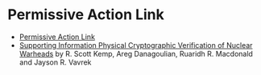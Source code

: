 # Permissive Action Link

* [Permissive Action Link](https://en.wikipedia.org/wiki/Permissive_Action_Link#cite_note-19)
* [Supporting Information Physical Cryptographic Verification of Nuclear Warheads](http://www.pnas.org/content/suppl/2016/07/13/1603916113.DCSupplemental/pnas.1603916113.sapp.pdf) by R. Scott Kemp, Areg Danagoulian, Ruaridh R. Macdonald and Jayson R. Vavrek
